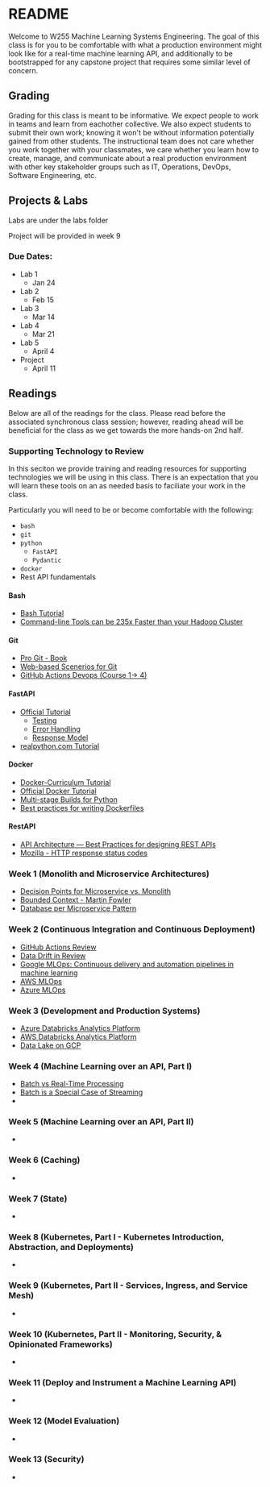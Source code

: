 # README

Welcome to W255 Machine Learning Systems Engineering. The goal of this class is for you to be comfortable with what a production environment might look like for a real-time machine learning API, and additionally to be bootstrapped for any capstone project that requires some similar level of concern.

## Grading

Grading for this class is meant to be informative. We expect people to work in teams and learn from eachother collective. We also expect students to submit their own work; knowing it won't be without information potentially gained from other students. The instructional team does not care whether you work together with your classmates, we care whether you learn how to create, manage, and communicate about a real production environment with other key stakeholder groups such as IT, Operations, DevOps, Software Engineering, etc.

## Projects & Labs

Labs are under the labs folder

Project will be provided in week 9

### Due Dates:

- Lab 1
  - Jan 24
- Lab 2
  - Feb 15
- Lab 3
  - Mar 14
- Lab 4
  - Mar 21
- Lab 5
  - April 4
- Project
  - April 11

## Readings

Below are all of the readings for the class. Please read before the associated synchronous class session; however, reading ahead will be beneficial for the class as we get towards the more hands-on 2nd half.

### Supporting Technology to Review

In this seciton we provide training and reading resources for supporting technologies we will be using in this class. There is an expectation that you will learn these tools on an as needed basis to faciliate your work in the class.

Particularly you will need to be or become comfortable with the following:

- `bash`
- `git`
- `python`
  - `FastAPI`
  - `Pydantic`
- `docker`
- Rest API fundamentals

#### Bash

- [Bash Tutorial](https://www.codecademy.com/learn/learn-the-command-line)
- [Command-line Tools can be 235x Faster than your Hadoop Cluster](https://adamdrake.com/command-line-tools-can-be-235x-faster-than-your-hadoop-cluster.html)

#### Git

- [Pro Git - Book](https://git-scm.com/book/en/v2)
- [Web-based Scenerios for Git](https://www.katacoda.com/courses/git)
- [GitHub Actions Devops (Course 1-> 4)](https://lab.github.com/githubtraining/devops-with-github-actions)

#### FastAPI

- [Official Tutorial](https://fastapi.tiangolo.com/tutorial/)
  - [Testing](https://fastapi.tiangolo.com/tutorial/testing/)
  - [Error Handling](https://fastapi.tiangolo.com/tutorial/handling-errors/)
  - [Response Model](https://fastapi.tiangolo.com/tutorial/response-model/)
- [realpython.com Tutorial](https://realpython.com/fastapi-python-web-apis/)

#### Docker

- [Docker-Curriculum Tutorial](https://docker-curriculum.com/)
- [Official Docker Tutorial](https://docs.docker.com/get-started/)
- [Multi-stage Builds for Python](https://gabnotes.org/lighten-your-python-image-docker-multi-stage-builds/)
- [Best practices for writing Dockerfiles](https://docs.docker.com/develop/develop-images/dockerfile_best-practices/)

#### RestAPI

- [API Architecture — Best Practices for designing REST APIs](https://link.medium.com/daB4HtnUEmb)
- [Mozilla - HTTP response status codes](https://developer.mozilla.org/en-US/docs/Web/HTTP/Status)

### Week 1 (Monolith and Microservice Architectures)

- [Decision Points for Microservice vs. Monolith](https://microservices.io/articles/applying.html)
- [Bounded Context - Martin Fowler](https://martinfowler.com/bliki/BoundedContext.html)
- [Database per Microservice Pattern](https://microservices.io/patterns/data/database-per-service.html)

### Week 2 (Continuous Integration and Continuous Deployment)

- [GitHub Actions Review](https://docs.github.com/en/actions/learn-github-actions/understanding-github-actions)
- [Data Drift in Review](https://evidentlyai.com/blog/ml-monitoring-data-drift-how-to-handle)
- [Google MLOps: Continuous delivery and automation pipelines in machine learning](https://cloud.google.com/architecture/mlops-continuous-delivery-and-automation-pipelines-in-machine-learning)
- [AWS MLOps](https://docs.aws.amazon.com/solutions/latest/aws-mlops-framework/architecture-overview.html)
- [Azure MLOps](https://docs.microsoft.com/en-us/azure/architecture/reference-architectures/ai/mlops-python)

### Week 3 (Development and Production Systems)

- [Azure Databricks Analytics Platform](https://docs.microsoft.com/en-us/azure/architecture/solution-ideas/articles/azure-databricks-modern-analytics-architecture)
- [AWS Databricks Analytics Platform](https://databricks.com/blog/2020/06/12/enterprise-cloud-service-public-preview-on-aws.html)
- [Data Lake on GCP](https://cloud.google.com/architecture/build-a-data-lake-on-gcp)

### Week 4 (Machine Learning over an API, Part I)

- [Batch vs Real-Time Processing](https://www.confluent.io/learn/batch-vs-real-time-data-processing/)
- [Batch is a Special Case of Streaming](https://www.ververica.com/blog/batch-is-a-special-case-of-streaming)
- []()

### Week 5 (Machine Learning over an API, Part II)

- []()

### Week 6 (Caching)

- []()

### Week 7 (State)

- []()

### Week 8 (Kubernetes, Part I - Kubernetes Introduction, Abstraction, and Deployments)

- []()

### Week 9 (Kubernetes, Part II - Services, Ingress, and Service Mesh)

- []()

### Week 10 (Kubernetes, Part II - Monitoring, Security, & Opinionated Frameworks)

- []()

### Week 11 (Deploy and Instrument a Machine Learning API)

- []()

### Week 12 (Model Evaluation)

- []()

### Week 13 (Security)

- []()

